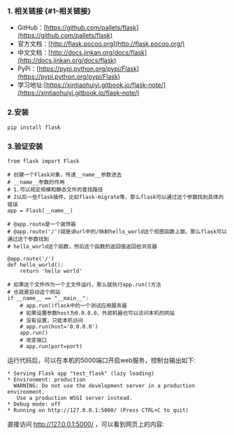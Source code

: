 ### 1. 相关链接 {#1-相关链接}

* GitHub：[https://github.com/pallets/flask](https://github.com/pallets/flask)
* 官方文档：[http://flask.pocoo.org](http://flask.pocoo.org/)
* 中文文档：[http://docs.jinkan.org/docs/flask](http://docs.jinkan.org/docs/flask)
* PyPi：[https://pypi.python.org/pypi/Flask](https://pypi.python.org/pypi/Flask)
* 学习地址:[https://xintiaohuiyi.gitbook.io/flask-note/](https://xintiaohuiyi.gitbook.io/flask-note/)

### 2.安装

```
pip install flask
```

### 3.验证安装

```
from flask import Flask

# 创建一个Flask对象，传递__name__参数进去
# __name__参数的作用
# 1.可以规定规模和静态文件的查找路径
# 2以后一些flask插件，比如flask-migrate等，那么flask可以通过这个参数找到具体的错误
app = Flask(__name__)

# @app.route是一个装饰器
# @app.route('/')就是讲url中的/映射hello_world这个视图函数上面，那么flask可以通过这个参数找到
# hello_world这个函数，然后这个函数的返回值返回给浏览器

@app.route('/')
def hello_world():
    return 'hello world'

# 如果这个文件作为一个主文件运行，那么就执行app.run()方法
# 也就是启动这个网站
if __name__ == "__main__":
    # app.run()flask中的一个测试应用服务器
    # 如果设置参数host为0.0.0.0，外部机器也可以访问本机的网站
    # 没有设置，只能本机访问
    # app.run(host='0.0.0.0')
    app.run()
    # 改变端口
    # app.run(port=port)
```

运行代码后，可以在本机的5000端口开启web服务，控制台输出如下:

```
* Serving Flask app "test_flask" (lazy loading)
* Environment: production
  WARNING: Do not use the development server in a production environment.
   Use a production WSGI server instead.
* Debug mode: off
* Running on http://127.0.0.1:5000/ (Press CTRL+C to quit)
```

直接访问 http://127.0.0.1:5000/ ，可以看到网页上的内容:

